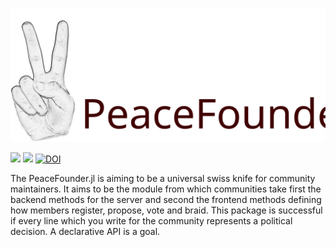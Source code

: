 
![](docs/src/logo.svg)

[![](https://img.shields.io/badge/docs-stable-blue.svg)](https://PeaceFounder.github.io/PeaceFounder.jl/stable)
[![](https://img.shields.io/badge/docs-dev-blue.svg)](https://PeaceFounder.github.io/PeaceFounder.jl/dev)
[![DOI](https://zenodo.org/badge/206911554.svg)](https://zenodo.org/badge/latestdoi/206911554)

The PeaceFounder.jl is aiming to be a universal swiss knife for community maintainers. It aims to be the module from which communities take first the backend methods for the server and second the frontend methods defining how members register, propose, vote and braid. This package is successful if every line which you write for the community represents a political decision. A declarative API is a goal.